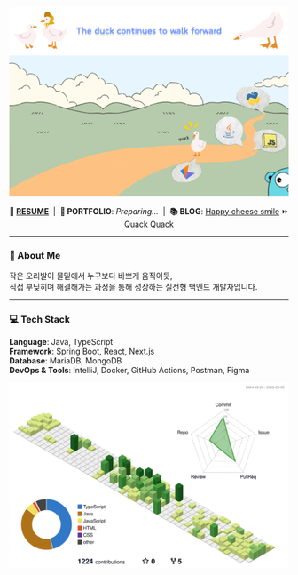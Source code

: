 ![Banner](banner.png "Banner")
![Roadmap](roadmap.png "Roadmap")
<p align="center">
  <b>📄 <a href="https://drive.google.com/file/d/1JLWZKy2hs1ldckMiTm03B5ANwZIxyYCP/view?usp=drive_link">RESUME</a></b> &nbsp;|&nbsp;
  <b>📁 PORTFOLIO</b>: <i>Preparing...</i> &nbsp;|&nbsp;
  <b>📚 BLOG</b>: <a href="https://blog.naver.com/eggzuxi99">Happy cheese smile</a> ⏩ <a href="https://eggzuxi.github.io/">Quack Quack</a>
</p>

---

### 🦆 About Me

작은 오리발이 물밑에서 누구보다 바쁘게 움직이듯,  
직접 부딪히며 해결해가는 과정을 통해 성장하는 실전형 백엔드 개발자입니다.

---

### 💻 Tech Stack

**Language**: Java, TypeScript  
**Framework**: Spring Boot, React, Next.js  
**Database**: MariaDB, MongoDB  
**DevOps & Tools**: IntelliJ, Docker, GitHub Actions, Postman, Figma

![](./profile-3d-contrib/profile-green-animate.svg)

<!--
**eggzuxi/eggzuxi** is a ✨ _special_ ✨ repository because its `README.md` (this file) appears on your GitHub profile.

Here are some ideas to get you started:

- 🔭 I’m currently working on ...
- 🌱 I’m currently learning ...
- 👯 I’m looking to collaborate on ...
- 🤔 I’m looking for help with ...
- 💬 Ask me about ...
- 📫 How to reach me: ...
- 😄 Pronouns: ...
- ⚡ Fun fact: ...
-->

